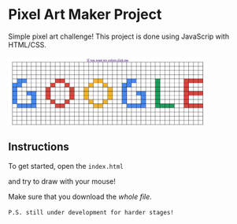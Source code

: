 # Pixel Art Maker Project
Simple pixel art challenge! This project is done using JavaScrip with HTML/CSS.

<img src="Google.png" width = "80%" >

## Instructions

To get started, open the `index.html`

and try to draw with your mouse!

Make sure that you download the _whole file_.

`P.S. still under development for harder stages!`
